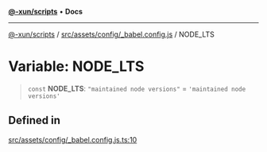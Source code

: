 [**@-xun/scripts**](../../../../../README.md) • **Docs**

***

[@-xun/scripts](../../../../../README.md) / [src/assets/config/\_babel.config.js](../README.md) / NODE\_LTS

# Variable: NODE\_LTS

> `const` **NODE\_LTS**: `"maintained node versions"` = `'maintained node versions'`

## Defined in

[src/assets/config/\_babel.config.js.ts:10](https://github.com/Xunnamius/xscripts/blob/57333eb95500d47b37fb5be30901f27ce55d7211/src/assets/config/_babel.config.js.ts#L10)
